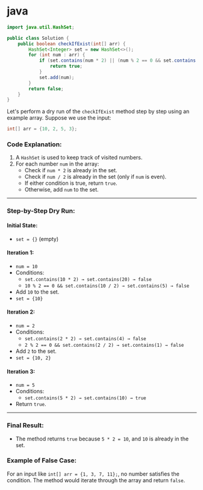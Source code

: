 # java
```java
import java.util.HashSet;

public class Solution {
    public boolean checkIfExist(int[] arr) {
        HashSet<Integer> set = new HashSet<>();
        for (int num : arr) {
            if (set.contains(num * 2) || (num % 2 == 0 && set.contains(num / 2))) {
                return true;
            }
            set.add(num);
        }
        return false;
    }
}
```




Let's perform a dry run of the `checkIfExist` method step by step using an example array. Suppose we use the input:

```java
int[] arr = {10, 2, 5, 3};
```

### Code Explanation:

1. A `HashSet` is used to keep track of visited numbers.
2. For each number `num` in the array:
   - Check if `num * 2` is already in the set.
   - Check if `num / 2` is already in the set (only if `num` is even).
   - If either condition is true, return `true`.
   - Otherwise, add `num` to the set.

---

### Step-by-Step Dry Run:

#### Initial State:
- `set = {}` (empty)

#### Iteration 1:
- `num = 10`
- Conditions:
  - `set.contains(10 * 2) → set.contains(20) → false`
  - `10 % 2 == 0 && set.contains(10 / 2) → set.contains(5) → false`
- Add `10` to the set.
- `set = {10}`

#### Iteration 2:
- `num = 2`
- Conditions:
  - `set.contains(2 * 2) → set.contains(4) → false`
  - `2 % 2 == 0 && set.contains(2 / 2) → set.contains(1) → false`
- Add `2` to the set.
- `set = {10, 2}`

#### Iteration 3:
- `num = 5`
- Conditions:
  - `set.contains(5 * 2) → set.contains(10) → true`
- Return `true`.

---

### Final Result:
- The method returns `true` because `5 * 2 = 10`, and `10` is already in the set.

### Example of False Case:
For an input like `int[] arr = {1, 3, 7, 11};`, no number satisfies the condition. The method would iterate through the array and return `false`.
